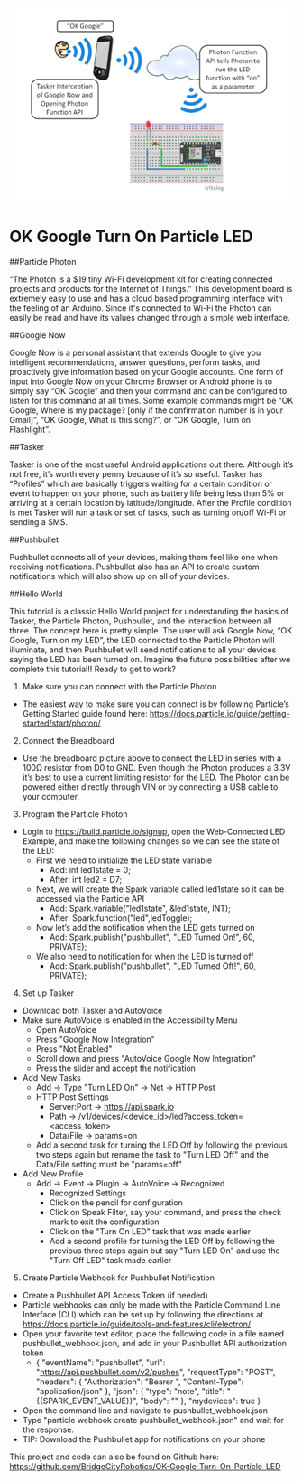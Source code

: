 ![](images/OK_Google_Turn_On_Particle_LED.png?raw=true)
# OK Google Turn On Particle LED

##Particle Photon

“The Photon is a $19 tiny Wi-Fi development kit for creating connected projects and products for the Internet of Things.”  This development board is extremely easy to use and has a cloud based programming interface with the feeling of an Arduino.  Since it's connected to Wi-Fi the Photon can easily be read and have its values changed through a simple web interface.  

##Google Now

Google Now is a personal assistant that extends Google to give you intelligent recommendations, answer questions, perform tasks, and proactively give information based on your Google accounts.  One form of input into Google Now on your Chrome Browser or Android phone is to simply say “OK Google” and then your command and can be configured to listen for this command at all times.  Some example commands might be “OK Google, Where is my package? [only if the confirmation number is in your Gmail]”, “OK Google, What is this song?”, or “OK Google, Turn on Flashlight”.   

##Tasker

Tasker is one of the most useful Android applications out there.  Although it’s not free, it’s worth every penny because of it’s so useful.  Tasker has “Profiles” which are basically triggers waiting for a certain condition or event to happen on your phone, such as battery life being less than 5% or arriving at a certain location by latitude/longitude.  After the Profile condition is met Tasker will run a task or set of tasks, such as turning on/off Wi-Fi or sending a SMS.

##Pushbullet

Pushbullet connects all of your devices, making them feel like one when receiving notifications.  Pushbullet also has an API to create custom notifications which will also show up on all of your devices.

##Hello World

This tutorial is a classic Hello World project for understanding the basics of Tasker, the Particle Photon, Pushbullet, and the interaction between all three.  The concept here is pretty simple.  The user will ask Google Now, “OK Google, Turn on my LED”, the LED connected to the Particle Photon will illuminate, and then Pushbullet will send notifications to all your devices saying the LED has been turned on.  Imagine the future possibilities after we complete this tutorial!!  Ready to get to work?

1. Make sure you can connect with the Particle Photon
  * The easiest way to make sure you can connect is by following Particle’s Getting Started guide found here: https://docs.particle.io/guide/getting-started/start/photon/

2. Connect the Breadboard
  * Use the breadboard picture above to connect the LED in series with a 100Ω resistor from D0 to GND.  Even though the Photon produces a 3.3V it’s best to use a current limiting resistor for the LED.  The Photon can be powered either directly through VIN or by connecting a USB cable to your computer.

3. Program the Particle Photon
  * Login to https://build.particle.io/signup, open the Web-Connected LED Example, and make the following changes so we can see the state of the LED:
    * First we need to initialize the LED state variable
      * Add: int led1state = 0;
      * After: int led2 = D7;
    * Next, we will create the Spark variable called led1state so it can be accessed via the Particle API
      * Add: Spark.variable("led1state", &led1state, INT);
      * After: Spark.function("led",ledToggle);
    * Now let’s add the notification when the LED gets turned on
      * Add: Spark.publish("pushbullet", "LED Turned On!", 60, PRIVATE);
    * We also need to notification for when the LED is turned off
      * Add: Spark.publish("pushbullet", "LED Turned Off!", 60, PRIVATE);

4. Set up Tasker
  * Download both Tasker and AutoVoice
  * Make sure AutoVoice is enabled in the Accessibility Menu
    * Open AutoVoice
    * Press "Google Now Integration"  
    * Press "Not Enabled"  
    * Scroll down and press "AutoVoice Google Now Integration"  
    * Press the slider and accept the notification   
  * Add New Tasks
    * Add → Type "Turn LED On" → Net → HTTP Post  
    * HTTP Post Settings  
      * Server:Port → https://api.spark.io
      * Path → /v1/devices/<device_id>/led?access_token=<access_token>
      * Data/File → params=on
    * Add a second task for turning the LED Off by following the previous two steps again but rename the task to "Turn LED Off" and the Data/File setting must be "params=off"
  * Add New Profile
    * Add → Event → Plugin → AutoVoice → Recognized  
      * Recognized Settings
      * Click on the pencil for configuration    
      * Click on Speak Filter, say your command, and press the check mark to exit the configuration
      * Click on the "Turn On LED" task that was made earlier
      * Add a second profile for turning the LED Off by following the previous three steps again but say "Turn LED On" and use the "Turn Off LED" task made earlier

5. Create Particle Webhook for Pushbullet Notification
  * Create a Pushbullet API Access Token (if needed)  
  * Particle webhooks can only be made with the Particle Command Line Interface (CLI) which can be set up by following the directions at https://docs.particle.io/guide/tools-and-features/cli/electron/
  * Open your favorite text editor, place the following code in a file named pushbullet_webhook.json, and add in your Pushbullet API authorization token 
    * { "eventName": "pushbullet", "url": "https://api.pushbullet.com/v2/pushes", "requestType": "POST", "headers": { "Authorization": "Bearer <your-pushbullet-authorization-token-here>", "Content-Type": "application/json" }, "json": { "type": "note", "title": "{{SPARK_EVENT_VALUE}}", "body": "" }, "mydevices": true }
  * Open the command line and navigate to pushbullet_webhook.json
  * Type "particle webhook create pushbullet_webhook.json" and wait for the response.
  * TIP: Download the Pushbullet app for notifications on your phone
 
This project and code can also be found on Github here: https://github.com/BridgeCityRobotics/OK-Google-Turn-On-Particle-LED
